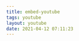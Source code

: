 ```yaml
---
title: embed-youtube
tags: youtube
layout: youtube
date: 2021-04-12 07:11:23
---
```


<script src="https://apis.google.com/js/api.js"></script>
<script src="/vids.js"></script>


